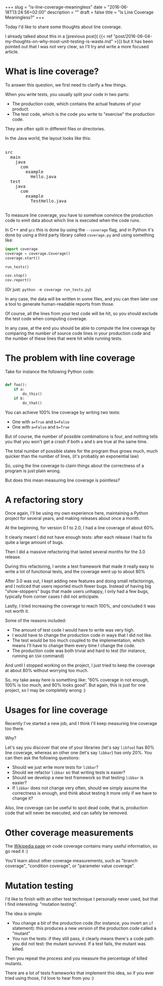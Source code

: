 +++
slug = "is-line-coverage-meaningless"
date = "2016-06-18T13:24:56+02:00"
description = ""
draft = false
title = "Is Line Coverage Meaningless?"
+++

Today I'd like to share some thoughts about line coverage.

I already talked about this in a [previous post](
{{< ref "post/2016-06-04-my-thoughts-on-why-most-unit-testing-is-waste.md" >}})
but it has been pointed out that I was not very clear, so I'll try
and write a more focused article.

<!--more-->

# What is line coverage?

To answer this question, we first need to clarify a few things.

When you write tests, you usually split your code in two parts:

* The production code, which contains the actual features of your product.
* The test code, which is the code you write to "exercise" the production code.

They are often split in different files or directories.

In the Java world, the layout looks like this:

<pre>

src
  main
    java
      com
        example
          Hello.java
  test
    java
      com
        example
          TestHello.java

</pre>

To measure line coverage, you have to somehow convince the production code
to emit data about which line is executed when the code runs.

In C++ and `gcc` this is done by using the `--coverage` flag, and in Python it's
done by using a third party library called `coverage.py` and using something
like:

```python
import coverage
coverage = coverage.Coverage()
coverage.start()

run_tests()

cov.stop()
cov.report()

```

(Or just: `python -m coverage run_tests.py`)

In any case, the data will be written in some files, and you can
then later use a tool to generate human-readable reports from those.

Of course, all the lines from your test code will be hit, so you should
exclude the test code when computing coverage.

In any case, at the end you should be able to compute the line coverage
by comparing the number of source code lines in your production code
and the number of these lines that were hit while running tests.


# The problem with line coverage

Take for instance the following Python code:

```python

def foo():
    if a:
        do_this()
    if b:
        do_that()
```

You can achieve 100% line coverage by writing two tests:

* One with `a=True` and `b=False`
* One with `a=False` and `b=True`

But of course, the number of possible combinations is four,
and nothing tells you that you won't get a crash if both `a` and
`b` are true at the same time.

The total number of possible states for the program thus grows
much, much quicker than the number of lines, (it's probably
an exponential law)

So, using the line coverage to claim things about the
correctness of a program is just plain wrong.

But does this mean measuring line coverage is pointless?

# A refactoring story

Once again, I'll be using my own experience here, maintaining a Python project
for several years, and making releases about once a month.

At the beginning, for version 0.1 to 2.0, I had a line coverage of about 60%.

It clearly meant I did not have enough tests: after each release I had to fix
quite a large amount of bugs.

Then I did a massive refactoring that lasted several months for the 3.0
release.

During this refactoring, I wrote a test framework that made it really easy to
write a lot of functional tests, and the coverage went up to about 80%

After 3.0 was out, I kept adding new features and doing small refactorings, and
I noticed that users reported much fewer bugs. Instead of having big
"show-stoppers" bugs that made users unhappy, I only had a few bugs,
typically from corner cases I did not anticipate.

Lastly, I tried increasing the coverage to reach 100%, and concluded it was not
worth it.

Some of the reasons included:

* The amount of test code I would have to write was very high.
* I would have to change the production code in ways that I
  did not like.
* The test would be too much coupled to the implementation, which means
  I'll have to change them every time I change the code.
* The production code was both trivial and hard to test (for instance,
  running an `SSH` command)

And until I stopped working on the project, I just tried to keep the coverage at
about 80% without worrying too much.

So, my take away here is something like: "60% coverage in not enough, 100% is
too much, and 80% looks good". But again, this is just for one project, so I may
be completely wrong :)

# Usages for line coverage

Recently I've started a new job, and I think I'll keep measuring line coverage
too there.

Why?

Let's say you discover that one of your libraries (let's say `libfoo`) has
80% line coverage, whereas an other one (let's say `libbar`) has only
20%. You can then ask the following questions:

* Should we just write more tests for `libbar`?
* Should we refactor `libbar` so that writing tests is easier?
* Should we develop a new test framework so that testing `libbar` is easier?
* If `libbar` does not change very often, should we simply assume the
  correctness is enough, and think about testing it more only if we have to
  change it?


Also, line coverage can be useful to spot dead code, that is, production code
that will never be executed, and can safely be removed.

# Other coverage measurements

The [Wikipedia page](https://en.wikipedia.org/wiki/Code_coverage) on code
coverage contains many useful information, so go read it :)

You'll learn about other coverage measurements, such as "branch coverage",
"condition coverage", or "parameter value coverage".

# Mutation testing

I'd like to finish with an other test technique I personally never used, but
that I find interesting: "mutation testing".

The idea is simple:

* You change a bit of the production code (for instance, you invert an `if`
  statement): this produces a new version of the production code called a
  "mutant"
* You run the tests: if they still pass, it clearly means there's a code path
  you did not test: the mutant survived. If a test fails, the mutant was killed.

Then you repeat the process and you measure the percentage of killed mutants.

There are a lot of tests frameworks that implement this idea, so if you ever
tried using those, I'd love to hear from you :)
